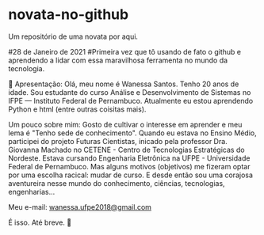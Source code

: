 # novata-no-github
Um repositório de uma novata por aqui.

#28 de Janeiro de 2021
#Primeira vez que tô usando de fato o github e aprendendo a lidar com essa maravilhosa ferramenta no mundo da tecnologia.

👋 Apresentação:
Olá, meu nome é Wanessa Santos. Tenho 20 anos de idade. Sou estudante do curso Análise e Desenvolvimento de Sistemas no IFPE — Instituto Federal de Pernambuco.
Atualmente eu estou aprendendo Python e html (entre outras coisitas mais).

Um pouco sobre mim: 
Gosto de cultivar o interesse em aprender e meu lema é "Tenho sede de conhecimento".
Quando eu estava no Ensino Médio, participei do projeto Futuras Cientistas, inicado pela professor Dra. Giovanna Machado no CETENE - Centro de Tecnologias Estratégicas do Nordeste. 
Estava cursando Engenharia Eletrônica na UFPE - Universidade Federal de Pernambuco.
Mas alguns motivos (objetivos) me fizeram optar por uma escolha racical: mudar de curso.
E desde então sou uma corajosa aventureira nesse mundo do conhecimento, ciências, tecnologias, engenharias... 

Meu e-mail: wanessa.ufpe2018@gmail.com

É isso. Até breve.
👋
